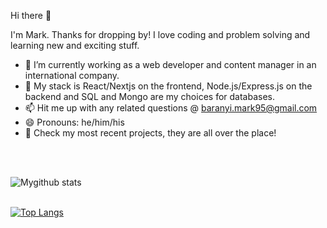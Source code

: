 Hi there 👋

I'm Mark. Thanks for dropping by! I love coding and problem solving and learning new and exciting stuff.

- 🔭 I’m currently working as a web developer and content manager in an international company.
- 🌱 My stack is React/Nextjs on the frontend, Node.js/Express.js on the backend and SQL and Mongo are my choices for databases.
- 📫 Hit me up with any related questions @ baranyi.mark95@gmail.com
- 😄 Pronouns: he/him/his
- 🥇 Check my most recent projects, they are all over the place!

<br></br>

![Mygithub stats](https://github-readme-stats.vercel.app/api?username=GoOsTT&hide=contribs,prs&theme=dark)<br></br>


[![Top Langs](https://github-readme-stats.vercel.app/api/top-langs/?username=GoOsTT)](https://github.com/anuraghazra/github-readme-stats)
